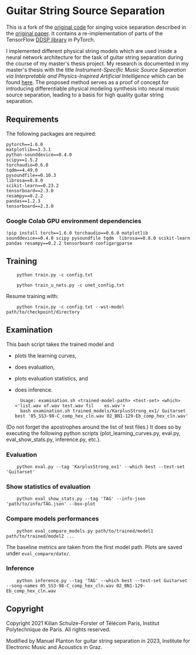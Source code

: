 # Guitar String Source Separation

This is a fork of the [original code](https://github.com/schufo/umss) for singing voice separation described in the [original paper](https://arxiv.org/abs/2201.09592).
It contains a re-implementation of parts of the TensorFlow [DDSP library](https://github.com/magenta/ddsp) in PyTorch.

I implemented different physical string models which are used inside a neural network architecture for the task of guitar string separation during the course of my master's thesis project.
My research is documented in my master's thesis with the title *Instrument-Specific Music Source Separation via Interpretable and Physics-Inspired Artificial Intelligence* which can be found [here](https://phaidra.kug.ac.at/o:129491).
The proposed method serves as a proof of concept for introducing differentiable physical modeling synthesis into neural music source separation, leading to a basis for high quality guitar string separation.


## Requirements

The following packages are required:

    pytorch==1.6.0
    matplotlib==3.3.1
    python-sounddevice==0.4.0
    scipy==1.5.2
    torchaudio=0.6.0
    tqdm==4.49.0
    pysoundfile==0.10.3
    librosa==0.8.0
    scikit-learn==0.23.2
    tensorboard==2.3.0
    resampy==0.2.2
    pandas==1.2.3
    tensorboard==2.3.0


### Google Colab GPU environment dependencies

`!pip install torch==1.6.0 torchaudio==0.6.0 matplotlib sounddevice==0.4.0 scipy pysoundfile tqdm 
librosa==0.8.0 scikit-learn pandas resampy==0.2.2 tensorboard configargparse`


## Training

        python train.py -c config.txt
    
        python train_u_nets.py -c unet_config.txt

Resume training with:

        python train.py -c config.txt --wst-model path/to/checkpoint/directory

## Examination

This bash script takes the trained model and

* plots the learning curves,
* does evaluation,
* plots evaluation statistics, and
* does inference.

        Usage: examination.sh <trained-model-path> <test-set> <which> <'list.wav of.wav test.wav fil    es.wav'>
        bash examination.sh trained_models/KarplusStrong_ex1/ Guitarset best '05_SS3-98-C_comp_hex_cln.wav 02_BN1-129-Eb_comp_hex_cln.wav'

(Do not forget the apostrophes around the list of test files.)
It does so by executing the following python scripts (plot_learning_curves.py, eval.py, eval_show_stats.py, inference.py, etc.).


### Evaluation

        python eval.py --tag 'KarplusStrong_ex1' --which best --test-set 'Guitarset'

### Show statistics of evaluation

        python eval_show_stats.py --tag 'TAG' --info-json 'path/to/info/TAG.json' --box-plot


### Compare models performances

        python eval_compare_models.py path/to/trained/model1 path/to/trained/model2 ...

The baseline metrics are taken from the first model path.
Plots are saved under `eval_compare/date/`.


### Inference

        python inference.py --tag 'TAG' --which best --test-set Guitarset --song-names 05_SS3-98-C_comp_hex_cln.wav 02_BN1-129-Eb_comp_hex_cln.wav


## Copyright

Copyright 2021 Kilian Schulze-Forster of Télécom Paris, Institut Polytechnique de Paris.
All rights reserved.

Modified by Manuel Planton for guitar string separation in 2023, Institute for Electronic Music and Acoustics in Graz.

